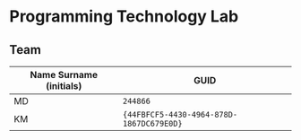 # Programming Technology Lab

## Team

| Name Surname (initials) | GUID                                     |
| ----------------------- | ---------------------------------------- |
| MD                      | `244866`                                 |
| KM                      | `{44FBFCF5-4430-4964-878D-1867DC679E0D}` |
